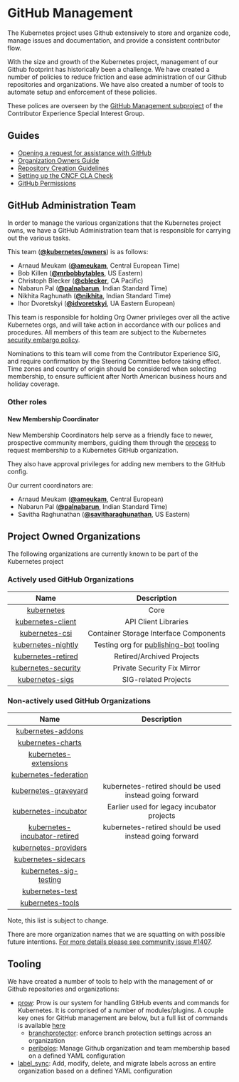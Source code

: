 # GitHub Management

The Kubernetes project uses Github extensively to store and organize code,
manage issues and documentation, and provide a consistent contributor flow.

With the size and growth of the Kubernetes project, management of our Github
footprint has historically been a challenge. We have created a number of
policies to reduce friction and ease administration of our Github repositories
and organizations. We have also created a number of tools to automate setup and
enforcement of these policies.

These polices are overseen by the
[GitHub Management subproject](subproject-responsibilities.md) of the Contributor
Experience Special Interest Group.

## Guides
- [Opening a request for assistance with GitHub](opening-a-request.md)
- [Organization Owners Guide](org-owners-guide.md)
- [Repository Creation Guidelines](kubernetes-repositories.md)
- [Setting up the CNCF CLA Check](setting-up-cla-check.md)
- [GitHub Permissions](permissions.md)

## GitHub Administration Team

In order to manage the various organizations that the Kubernetes project owns,
we have a GitHub Administration team that is responsible for carrying out the
various tasks.

This team (**[@kubernetes/owners](https://github.com/orgs/kubernetes/teams/owners)**) is as follows:
* Arnaud Meukam (**[@ameukam](https://github.com/ameukam)**, Central European Time)
* Bob Killen (**[@mrbobbytables](https://github.com/mrbobbytables)**, US Eastern)
* Christoph Blecker (**[@cblecker](https://github.com/cblecker)**, CA Pacific)
* Nabarun Pal (**[@palnabarun](https://github.com/palnabarun)**, Indian Standard Time)
* Nikhita Raghunath (**[@nikhita](https://github.com/nikhita)**, Indian Standard Time)
* Ihor Dvoretskyi (**[@idvoretskyi](https://github.com/idvoretskyi)**, UA Eastern European)

This team is responsible for holding Org Owner privileges over all the active
Kubernetes orgs, and will take action in accordance with our polices and
procedures. All members of this team are subject to the Kubernetes
[security embargo policy].

Nominations to this team will come from the Contributor Experience SIG, and
require confirmation by the Steering Committee before taking effect. Time zones
and country of origin should be considered when selecting membership, to ensure
sufficient after North American business hours and holiday coverage.

### Other roles

#### New Membership Coordinator

New Membership Coordinators help serve as a friendly face to newer, prospective
community members, guiding them through the
[process](new-membership-procedure.md) to request membership to a Kubernetes
GitHub organization.

They also have approval privileges for adding new members to the GitHub config.

Our current coordinators are:
* Arnaud Meukam (**[@ameukam](https://github.com/ameukam)**, Central European)
* Nabarun Pal (**[@palnabarun](https://github.com/palnabarun)**, Indian Standard Time)
* Savitha Raghunathan (**[@savitharaghunathan](https://github.com/savitharaghunathan)**, US Eastern)

## Project Owned Organizations

The following organizations are currently known to be part of the Kubernetes
project

### Actively used GitHub Organizations

| Name | Description |
| :--: | :---------: |
| [kubernetes](https://github.com/kubernetes) | Core |
| [kubernetes-client](https://github.com/kubernetes-client) | API Client Libraries |
| [kubernetes-csi](https://github.com/kubernetes-csi) | Container Storage Interface Components |
| [kubernetes-nightly](https://github.com/kubernetes-nightly) | Testing org for [publishing-bot](https://github.com/kubernetes/publishing-bot) tooling |
| [kubernetes-retired](https://github.com/kubernetes-retired) | Retired/Archived Projects |
| [kubernetes-security](https://github.com/kubernetes-security) | Private Security Fix Mirror |
| [kubernetes-sigs](https://github.com/kubernetes-sigs) | SIG-related Projects |

### Non-actively used GitHub Organizations

| Name | Description |
| :--: | :---------: |
| [kubernetes-addons](https://github.com/kubernetes-addons) |  |
| [kubernetes-charts](https://github.com/kubernetes-charts) |  |
| [kubernetes-extensions](https://github.com/kubernetes-extensions) |  |
| [kubernetes-federation](https://github.com/kubernetes-federation) |  |
| [kubernetes-graveyard](https://github.com/kubernetes-graveyard) | kubernetes-retired should be used instead going forward |
| [kubernetes-incubator](https://github.com/kubernetes-incubator) | Earlier used for legacy incubator projects |
| [kubernetes-incubator-retired](https://github.com/kubernetes-incubator-retired) | kubernetes-retired should be used instead going forward |
| [kubernetes-providers](https://github.com/kubernetes-providers) |  |
| [kubernetes-sidecars](https://github.com/kubernetes-sidecars) |  |
| [kubernetes-sig-testing](https://github.com/kubernetes-sig-testing) |  |
| [kubernetes-test](https://github.com/kubernetes-test) |  |
| [kubernetes-tools](https://github.com/kubernetes-tools) |  |

Note, this list is subject to change.

There are more organization names that we are squatting on with possible future
intentions. [For more details please see community issue #1407](https://github.com/kubernetes/community/issues/1407).

## Tooling

We have created a number of tools to help with the management of or Github
repositories and organizations:
- [prow](https://git.k8s.io/test-infra/prow): Prow is our system for handling
  GitHub events and commands for Kubernetes. It is comprised of a number of
  modules/plugins. A couple key ones for GitHub management are below, but a full
  list of commands is available [here](https://go.k8s.io/bot-commands)
  - [branchprotector](https://git.k8s.io/test-infra/prow/cmd/branchprotector):
    enforce branch protection settings across an organization
  - [peribolos](https://git.k8s.io/test-infra/prow/cmd/peribolos): Manage Github
    organization and team membership based on a defined YAML configuration
- [label_sync](https://git.k8s.io/test-infra/label_sync): Add, modify, delete,
  and migrate labels across an entire organization based on a defined YAML
  configuration

[security embargo policy]: https://git.k8s.io/security/private-distributors-list.md#embargo-policy
